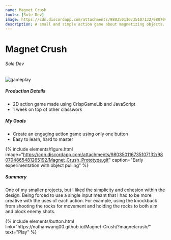 ```yaml
---
name: Magnet Crush
tools: [Sole Dev]
image: https://cdn.discordapp.com/attachments/980350116735107132/980704976391270400/Magnet_Crush.gif
description: A small and simple action game about magnetizing objects.
---
```


# Magnet Crush
###### Sole Dev

![gameplay](https://cdn.discordapp.com/attachments/980350116735107132/980704865271574558/Magnet_Crush_2.gif)

##### Production Details
+ 2D action game made using CrispGameLib and JavaScript
+ 1 week on top of other classwork

##### My Goals
+ Create an engaging action game using only one button
+ Easy to learn, hard to master

{% include elements/figure.html image="https://cdn.discordapp.com/attachments/980350116735107132/980704865481265192/Magnet_Crush_Prototype.gif" caption="Early experimentation with object pulling" %}

##### Summary
One of my smaller projects, but I liked the simplicity and cohesion within the design. Being forced to use a single input meant that I had to be more creative with the uses of each action. For example, using the knockback from shooting the rocks for movement and holding the rocks to both aim and block enemy shots.

<p class="text-center">
{% include elements/button.html link="https://nathanwang00.github.io/Magnet-Crush/?magnetcrush/" text="Play" %}
</p>